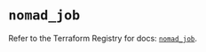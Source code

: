 # `nomad_job`

Refer to the Terraform Registry for docs: [`nomad_job`](https://registry.terraform.io/providers/hashicorp/nomad/2.1.0/docs/resources/job).
